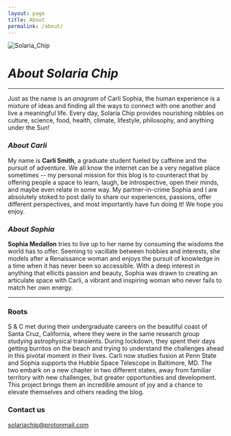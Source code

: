 ```yaml
---
layout: page
title: About
permalink: /about/
---
```


![Solaria_Chip](https://raw.githubusercontent.com/solariachip/solariachip.github.io/68435d53cdce6ef8a55d72d9a76e1b1b47956747/S%20C-7.png "Solaria Chip")

# *About Solaria Chip*
---
Just as the name is an *anagram* of Carli Sophia, the human experience is a mixture of ideas and finding all the ways to connect with one another and live a meaningful life. Every day, Solaria Chip provides nourishing nibbles on culture, science, food, health, climate, lifestyle, philosophy, and anything under the Sun!

### *About Carli*
My name is **Carli Smith**, a graduate student fueled by caffeine and the pursuit of adventure. We all know the internet can be a very negative place sometimes -- my personal mission for this blog is to counteract that by offering people a space to learn, laugh, be introspective, open their minds, and maybe even relate in some way. My partner-in-crime Sophia and I are absolutely stoked to post daily to share our experiences, passions, offer different perspectives, and most importantly have fun doing it! We hope you enjoy.

### *About Sophia*
**Sophia Medallon** tries to live up to her name by consuming the wisdoms the world has to offer. Seeming to vacillate between hobbies and interests, she models after a Renaissance woman and enjoys the pursuit of knowledge in a time when it has never been so accessible. With a deep interest in anything that ellicits passion and beauty, Sophia was drawn to creating an articulate space with Carli, a vibrant and inspiring woman who never fails to match her own energy. 

---
### Roots
S & C met during their undergraduate careers on the beautiful coast of Santa Cruz, California, where they were in the same research group studying astrophysical transients. During lockdown, they spent their days getting burritos on the beach and trying to understand the challenges ahead in this pivotal moment in their lives. Carli now studies fusion at Penn State and Sophia supports the Hubble Space Telescope in Baltimore, MD. The two embark on a new chapter in two different states, away from familiar territory with new challenges, but greater opportunities and development. This project brings them an incredible amount of joy and a chance to elevate themselves and others reading the blog.

### Contact us
[solariachip@protonmail.com](mailto:solariachip@protonmail.com)
